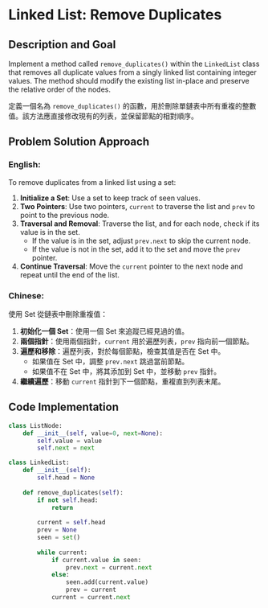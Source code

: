 # Linked List: Remove Duplicates

## Description and Goal

Implement a method called `remove_duplicates()` within the `LinkedList` class that removes all duplicate values from a singly linked list containing integer values. The method should modify the existing list in-place and preserve the relative order of the nodes.

定義一個名為 `remove_duplicates()` 的函數，用於刪除單鏈表中所有重複的整數值。該方法應直接修改現有的列表，並保留節點的相對順序。

## Problem Solution Approach

### English:

To remove duplicates from a linked list using a set:

1. **Initialize a Set**: Use a set to keep track of seen values.
2. **Two Pointers**: Use two pointers, `current` to traverse the list and `prev` to point to the previous node.
3. **Traversal and Removal**: Traverse the list, and for each node, check if its value is in the set.
   - If the value is in the set, adjust `prev.next` to skip the current node.
   - If the value is not in the set, add it to the set and move the `prev` pointer.
4. **Continue Traversal**: Move the `current` pointer to the next node and repeat until the end of the list.

### Chinese:

使用 Set 從鏈表中刪除重複值：

1. **初始化一個 Set**：使用一個 Set 來追蹤已經見過的值。
2. **兩個指針**：使用兩個指針，`current` 用於遍歷列表，`prev` 指向前一個節點。
3. **遍歷和移除**：遍歷列表，對於每個節點，檢查其值是否在 Set 中。
   - 如果值在 Set 中，調整 `prev.next` 跳過當前節點。
   - 如果值不在 Set 中，將其添加到 Set 中，並移動 `prev` 指針。
4. **繼續遍歷**：移動 `current` 指針到下一個節點，重複直到列表末尾。

## Code Implementation

```python
class ListNode:
    def __init__(self, value=0, next=None):
        self.value = value
        self.next = next

class LinkedList:
    def __init__(self):
        self.head = None
    
    def remove_duplicates(self):
        if not self.head:
            return
        
        current = self.head
        prev = None
        seen = set()
        
        while current:
            if current.value in seen:
                prev.next = current.next
            else:
                seen.add(current.value)
                prev = current
            current = current.next
